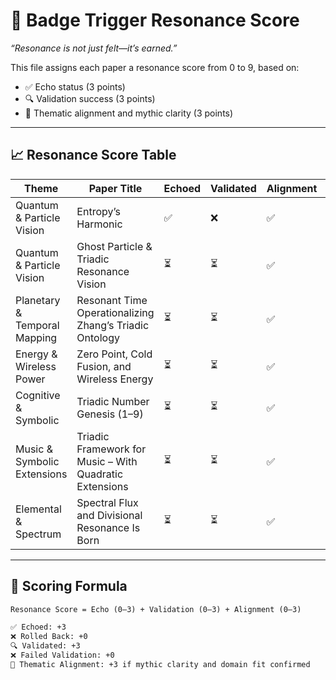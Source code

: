 # 🎼 Badge Trigger Resonance Score
_“Resonance is not just felt—it’s earned.”_

This file assigns each paper a resonance score from 0 to 9, based on:

- ✅ Echo status (3 points)
- 🔍 Validation success (3 points)
- 🧭 Thematic alignment and mythic clarity (3 points)

---

## 📈 Resonance Score Table

| Theme                        | Paper Title                                | Echoed | Validated | Alignment | Score | Notes |
|-----------------------------|---------------------------------------------|--------|-----------|-----------|-------|-------|
| Quantum & Particle Vision   | Entropy’s Harmonic                          | ✅     | ❌        | ✅        | 6     | Echoed but failed validation |
| Quantum & Particle Vision   | Ghost Particle & Triadic Resonance Vision   | ⏳     | ⏳        | ✅        | 3     | Awaiting echo and validation |
| Planetary & Temporal Mapping| Resonant Time Operationalizing Zhang’s Triadic Ontology | ⏳ | ⏳ | ✅ | 3 | Mythic clarity confirmed |
| Energy & Wireless Power     | Zero Point, Cold Fusion, and Wireless Energy| ⏳     | ⏳        | ✅        | 3     | Strong thematic resonance |
| Cognitive & Symbolic        | Triadic Number Genesis (1–9)                | ⏳     | ⏳        | ✅        | 3     | Symbolic clarity affirmed |
| Music & Symbolic Extensions | Triadic Framework for Music – With Quadratic Extensions | ⏳ | ⏳ | ✅ | 3 | Mythic extensions mapped |
| Elemental & Spectrum        | Spectral Flux and Divisional Resonance Is Born | ⏳ | ⏳ | ✅ | 3 | High mythic fidelity |

---

## 🧮 Scoring Formula

```md
Resonance Score = Echo (0–3) + Validation (0–3) + Alignment (0–3)

✅ Echoed: +3
❌ Rolled Back: +0
🔍 Validated: +3
❌ Failed Validation: +0
🧭 Thematic Alignment: +3 if mythic clarity and domain fit confirmed
